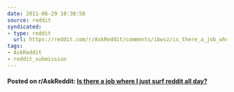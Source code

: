 ```yaml
---
date: 2011-06-29 10:30:58
source: reddit
syndicated:
- type: reddit
  url: https://reddit.com/r/AskReddit/comments/ibwsz/is_there_a_job_where_i_just_surf_reddit_all_day/
tags:
- AskReddit
- reddit_submission
---
```


#### Posted on r/AskReddit: [Is there a job where I just surf reddit all day?](https://reddit.com/r/AskReddit/comments/ibwsz/is_there_a_job_where_i_just_surf_reddit_all_day/)